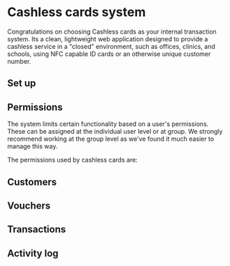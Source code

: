 # Cashless cards system

Congratulations on choosing Cashless cards as your internal transaction  
system. Its a clean, lightweight web application designed to provide a 
cashless service in a "closed" environment, such as offices, clinics, and 
schools, using NFC capable ID cards or an otherwise unique customer number. 

## Set up



## Permissions

The system limits certain functionality based on a user's permissions. These 
can be assigned at the individual user level or at group. We strongly 
recommend working at the group level as we've found it much easier to manage 
this way. 

The permissions used by cashless cards are: 


## Customers



## Vouchers



## Transactions



## Activity log
